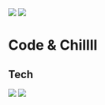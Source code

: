 <img src="https://capsule-render.vercel.app/api?type=shark&color=gradient&height=200&section=header" />
<img src="https://capsule-render.vercel.app/api?type=venom&color=gradient&height=200&section=header&text=WELCOME!&fontSize=60&animation=blink&fontColor=#ffffff" />


# Code & Chillll

## Tech
<img src="https://img.shields.io/badge/Swift-F05138?style=flat-square&logo=Swift&logoColor=white"/>


<img src="https://capsule-render.vercel.app/api?type=shark&color=gradient&height=200&section=footer" />
